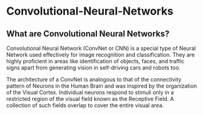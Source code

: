# Convolutional-Neural-Networks

## What are Convolutional Neural Networks?
Convolutional Neural Network (ConvNet or CNN) is a special type of Neural Network used effectively for image recognition and classification. They are highly proficient in areas like identification of objects, faces, and traffic signs apart from generating vision in self-driving cars and robots too.

The architecture of a ConvNet is analogous to that of the connectivity pattern of Neurons in the Human Brain and was inspired by the organization of the Visual Cortex. Individual neurons respond to stimuli only in a restricted region of the visual field known as the Receptive Field. A collection of such fields overlap to cover the entire visual area.

